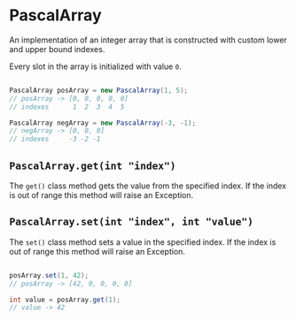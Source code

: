 # PascalArray

An implementation of an integer array that is constructed with custom lower and upper bound indexes.

Every slot in the array is initialized with value `0`.

```java

PascalArray posArray = new PascalArray(1, 5);
// posArray -> [0, 0, 0, 0, 0]
// indexes      1  2  3  4  5

PascalArray negArray = new PascalArray(-3, -1);
// negArray -> [0, 0, 0]
// indexes     -3 -2 -1

```
## `PascalArray.get(int "index")`

The `get()` class method gets the value from the specified index. If the index is out of range this method will raise an Exception.

## `PascalArray.set(int "index", int "value")`

The `set()` class method sets a value in the specified index. If the index is out of range this method will raise an Exception.

```java

posArray.set(1, 42);
// posArray -> [42, 0, 0, 0, 0]

int value = posArray.get(1);
// value -> 42

```
